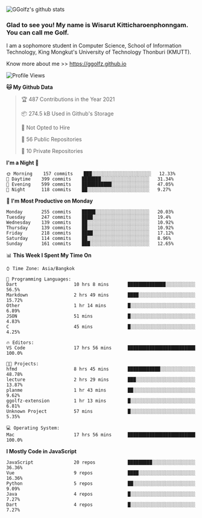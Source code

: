 ![GGolfz's github stats](https://github-readme-stats.vercel.app/api?username=ggolfz&count_private=true&show_icons=true&theme=radical)

### Glad to see you! My name is Wisarut Kitticharoenphonngam. You can call me Golf.

I am a sophomore student in Computer Science, School of Information Technology, King Mongkut's University of Technology Thonburi (KMUTT).

Know more about me >> https://ggolfz.github.io

<!--START_SECTION:waka-->
![Profile Views](http://img.shields.io/badge/Profile%20Views-41-blue)

**🐱 My Github Data** 

> 🏆 487 Contributions in the Year 2021
 > 
> 📦 274.5 kB Used in Github's Storage 
 > 
> 🚫 Not Opted to Hire
 > 
> 📜 56 Public Repositories 
 > 
> 🔑 10 Private Repositories  
 > 
**I'm a Night 🦉** 

```text
🌞 Morning    157 commits    ███░░░░░░░░░░░░░░░░░░░░░░   12.33% 
🌆 Daytime    399 commits    ███████░░░░░░░░░░░░░░░░░░   31.34% 
🌃 Evening    599 commits    ███████████░░░░░░░░░░░░░░   47.05% 
🌙 Night      118 commits    ██░░░░░░░░░░░░░░░░░░░░░░░   9.27%

```
📅 **I'm Most Productive on Monday** 

```text
Monday       255 commits    █████░░░░░░░░░░░░░░░░░░░░   20.03% 
Tuesday      247 commits    ████░░░░░░░░░░░░░░░░░░░░░   19.4% 
Wednesday    139 commits    ██░░░░░░░░░░░░░░░░░░░░░░░   10.92% 
Thursday     139 commits    ██░░░░░░░░░░░░░░░░░░░░░░░   10.92% 
Friday       218 commits    ████░░░░░░░░░░░░░░░░░░░░░   17.12% 
Saturday     114 commits    ██░░░░░░░░░░░░░░░░░░░░░░░   8.96% 
Sunday       161 commits    ███░░░░░░░░░░░░░░░░░░░░░░   12.65%

```


📊 **This Week I Spent My Time On** 

```text
⌚︎ Time Zone: Asia/Bangkok

💬 Programming Languages: 
Dart                     10 hrs 8 mins       ██████████████░░░░░░░░░░░   56.5% 
Markdown                 2 hrs 49 mins       ████░░░░░░░░░░░░░░░░░░░░░   15.72% 
Other                    1 hr 14 mins        █░░░░░░░░░░░░░░░░░░░░░░░░   6.89% 
JSON                     51 mins             █░░░░░░░░░░░░░░░░░░░░░░░░   4.83% 
C                        45 mins             █░░░░░░░░░░░░░░░░░░░░░░░░   4.25%

🔥 Editors: 
VS Code                  17 hrs 56 mins      █████████████████████████   100.0%

🐱‍💻 Projects: 
hfmd                     8 hrs 45 mins       ████████████░░░░░░░░░░░░░   48.78% 
lecture                  2 hrs 29 mins       ███░░░░░░░░░░░░░░░░░░░░░░   13.87% 
planme                   1 hr 43 mins        ██░░░░░░░░░░░░░░░░░░░░░░░   9.62% 
ggolfz-extension         1 hr 13 mins        █░░░░░░░░░░░░░░░░░░░░░░░░   6.81% 
Unknown Project          57 mins             █░░░░░░░░░░░░░░░░░░░░░░░░   5.35%

💻 Operating System: 
Mac                      17 hrs 56 mins      █████████████████████████   100.0%

```

**I Mostly Code in JavaScript** 

```text
JavaScript               20 repos            █████████░░░░░░░░░░░░░░░░   36.36% 
Vue                      9 repos             ████░░░░░░░░░░░░░░░░░░░░░   16.36% 
Python                   5 repos             ██░░░░░░░░░░░░░░░░░░░░░░░   9.09% 
Java                     4 repos             █░░░░░░░░░░░░░░░░░░░░░░░░   7.27% 
Dart                     4 repos             █░░░░░░░░░░░░░░░░░░░░░░░░   7.27%

```



<!--END_SECTION:waka-->
